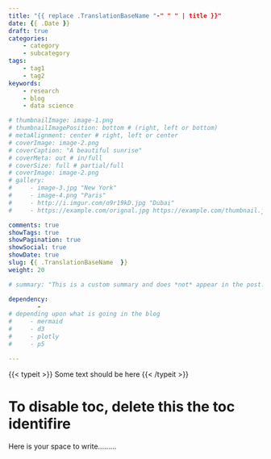 ```yaml
---
title: "{{ replace .TranslationBaseName "-" " " | title }}"
date: {{ .Date }}
draft: true
categories:
    - category
    - subcategory
tags:
    - tag1
    - tag2
keywords:
    - research
    - blog
    - data science

# thumbnailImage: image-1.png
# thumbnailImagePosition: bottom # (right, left or bottom)
# metaAlignment: center # right, left or center
# coverImage: image-2.png
# coverCaption: "A beautiful sunrise"
# coverMeta: out # in/full
# coverSize: full # partial/full
# coverImage: image-2.png
# gallery:
#     - image-3.jpg "New York"
#     - image-4.png "Paris"
#     - http://i.imgur.com/o9r19kD.jpg "Dubai"
#     - https://example.com/orignal.jpg https://example.com/thumbnail.jpg "Sidney"

comments: true
showTags: true
showPagination: true
showSocial: true
showDate: true
slug: {{ .TranslationBaseName  }}
weight: 20

# summary: "This is a custom summary and does *not* appear in the post."

dependency: 
        -
# depending upon what is going in the blog
#     - mermaid
#     - d3
#     - plotly
#     - p5

---
```


{{< typeit >}}
Some text should be here
{{< /typeit >}}


<!--more-->
<!--toc--> 
# To disable toc, delete this the toc identifire    


Here is your space to write.........